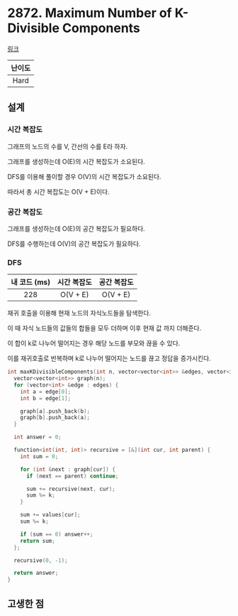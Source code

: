 # 2872. Maximum Number of K-Divisible Components

[링크](https://leetcode.com/problems/maximum-number-of-k-divisible-components/description/)

| 난이도 |
| :----: |
|  Hard  |

## 설계

### 시간 복잡도

그래프의 노드의 수를 V, 간선의 수를 E라 하자.

그래프를 생성하는데 O(E)의 시간 복잡도가 소요된다.

DFS를 이용해 풀이할 경우 O(V)의 시간 복잡도가 소요된다.

따라서 총 시간 복잡도는 O(V + E)이다.

### 공간 복잡도

그래프를 생성하는데 O(E)의 공간 복잡도가 필요하다.

DFS를 수행하는데 O(V)의 공간 복잡도가 필요하다.

### DFS

| 내 코드 (ms) | 시간 복잡도 | 공간 복잡도 |
| :----------: | :---------: | :---------: |
|     228      |  O(V + E)   |  O(V + E)   |

재귀 호출을 이용해 현재 노드의 자식노드들을 탐색한다.

이 때 자식 노드들의 값들의 합들을 모두 더하며 이후 현재 값 까지 더해준다.

이 합이 k로 나누어 떨어지는 경우 해당 노드를 부모와 끊을 수 있다.

이를 재귀호출로 반복하며 k로 나누어 떨어지는 노드를 끊고 정답을 증가시킨다.

```cpp
int maxKDivisibleComponents(int n, vector<vector<int>> &edges, vector<int> &values, int k) {
  vector<vector<int>> graph(n);
  for (vector<int> &edge : edges) {
    int a = edge[0];
    int b = edge[1];

    graph[a].push_back(b);
    graph[b].push_back(a);
  }

  int answer = 0;

  function<int(int, int)> recursive = [&](int cur, int parent) {
    int sum = 0;

    for (int &next : graph[cur]) {
      if (next == parent) continue;

      sum += recursive(next, cur);
      sum %= k;
    }

    sum += values[cur];
    sum %= k;

    if (sum == 0) answer++;
    return sum;
  };

  recursive(0, -1);

  return answer;
}
```

## 고생한 점
